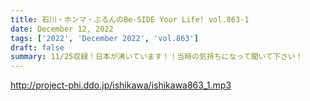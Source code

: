 ```yaml
---
title: 石川・ホンマ・ぶるんのBe-SIDE Your Life! vol.863-1
date: December 12, 2022
tags: ['2022', 'December 2022', 'vol.863']
draft: false
summary: 11/25収録！日本が沸いています！！当時の気持ちになって聞いて下さい！
---
```


http://project-phi.ddo.jp/ishikawa/ishikawa863_1.mp3

